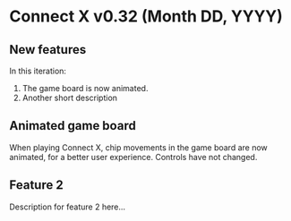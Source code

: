 # Connect X v0.32 (Month DD, YYYY)

## New features

In this iteration:

1. The game board is now animated.
2. Another short description


## Animated game board

When playing Connect X, chip movements in the game board are now
animated, for a better user experience. Controls have not changed.


## Feature 2

Description for feature 2 here...
